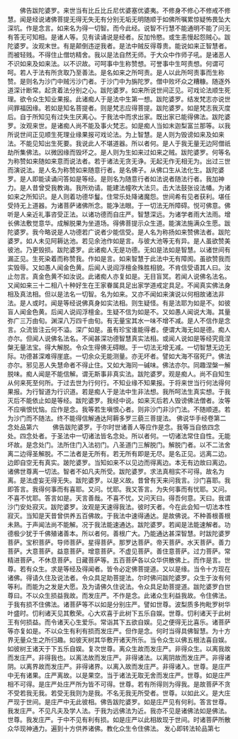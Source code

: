 <!-- { "loadSidebar": true } -->
　　佛告跋陀婆罗。来世当有比丘比丘尼优婆塞优婆夷。不修身不修心不修戒不修慧。闻是经说诸佛菩提无得无失无有分别无垢无明随顺于如佛所嘱累惊疑怖畏坠大深坑。作是念言。如来名为得一切智。而今此经。说智不行慧不能通明不能了问无有答无可知相。是诸人等。见有读诵说是经者。反加怜愍。或生恚慢起怨贼心。跋陀婆罗。汝观末世。有是颠倒违逆我者。是法中贼反得尊贵。能说如来正智慧者。而被轻贱。不得住止僧坊精舍。我以是法自然无师。于大众中作师子吼。是诸恶人不识如来及如来法。以不识故。可呵事中生称赞想。可誉事中生呵责想。何谓可呵。若人于法有所贪取乃至善法。是名如来之所呵责。是人以此所呵责事而生称赞。是则名为沙门中贼污沙门者。于沙门中为旃陀罗。僧中败坏众之糟糠。随逐外道深计断常。起贪着法分别之心。跋陀婆罗。如来所说世间正见。可戏论法顺生死理。欲令众生知业果报。此诸痴人于是法中生第一想。跋陀婆罗。结发梵志亦说世间罪福因缘。若如是知名菩提者。则是梵志应得菩提。跋陀婆罗。如是梵志我灭度后。自于所知见有过失生厌离心。于我法中而求出家。既出家已能得佛法。跋陀婆罗。汝观来世。是诸痴人尚不能及事火梵志。如是痴人当如末迦梨富兰那等。以我所说世间正见顺生死理业缘果报可戏论法。为上智慧。是人则为毁谤如来及如来法。不能见知出生死要。我说此人不堪道器。所以者何。是人于我无量无边阿僧祇劫所集佛法。以微因缘而毁坏之。是人则为生如来过如来之贼。跋陀婆罗。何等名为称赞如来随如来意而说法者。若于诸法无贪无诤。无起无作无相无为。出过三世而演说法。是人名为称赞如来随意行者。是名佛子。从佛口生从法化生。跋陀婆罗。是人即能读诵问答如是等经。是则名为随意行者如法说者随法行者。我加神力。是人昔曾受我教诲。我所劝请。能建法幢吹大法贝。击大法鼓张设法幡。为诸如来之所知识。是人则着功德华鬘。住常乐处降诸魔怨。世间希有见者获利。堪任受持无上道器。为诸菩萨诸佛所念。能净法眼。于一切法无所障碍。悦可佛意。佛听是人亲近礼事咨受正法。以诸功德而自庄严。智慧深远。为诸学者雨大法雨。增长佛法敷觉意华。成解脱果为坐道场。得佛菩提示众生道。能演法施满众生愿。跋陀婆罗。我今略说是人功德若广说者少能信受。是人名为称扬如来赞佛法者。跋陀婆罗。如人未见阿耨达池。若见余池作如是言。与彼大池等无有异。是人虽欲赞美彼池。乃更毁损。跋陀婆罗。此诸痴人无是功德。无如是法如是智慧。以诸世间有漏正见。生死染着而称赞我。作如是言。如来智慧于此法中无有障阂。虽欲赞我而实毁辱。又如愚人闻金色黄。后闻人说阎浮檀金殊胜相貌。不肯信受语其人曰。汝止勿言。真金色黄不如汝说。此诸痴人亦复如是。无目盲冥。若闻人说佛名法名。又闻如来三十二相八十种好生在王家眷属具足出家学道戒定具足。不闻真实佛法身相及真法相。但以是法名一切智。名为如来。又亦不闻如来演说以何相故诸法非法。是人或时。闻是等经说佛真身如实法相。则生疑怪。有是法耶为如是不。如彼盲人闻金色黄。后闻人说阎浮檀金。生疑不信为如是不。又如愚人闻说大海。其量弥广三万由旬。渊深八万四千由旬。有无量宝其水一味不增不减。是人不信作是念言。众流皆注云何不溢。深广如是。虽有珍宝谁能得者。便谓大海无如是德。痴人亦尔。但闻人说佛名法名。不闻甚深功德智慧真实法相。或闻人说如是等经究竟涅槃无量法宝。得大解脱。令众生得佛无碍眼。于一切法无增无减。一切智慧无边无际。功德甚深难得崖底。一切余众无能测量。亦无坏者。譬如大海不宿死尸。佛法亦尔。邪见恶人失慧命者不得止住。又如大海同一碱味。佛法亦尔。同趣涅槃一解脱味。痴人闻是不能信解。谓无斯事非真实法。跋陀婆罗。观是痴人。尚不自知生从何来死至何所。于过去世为行何行。不知业缘不知果报。于将来世当行何法得何果报。为行智道为行识道。若是痴人于是法中生非法想。我所呵法生真实想。于我灭后不能依止如是等经。跋陀婆罗。我经中说。如来灭后若人毁谤佛法僧者。汝等不应嗔恨忧恼。应作是念。我等若生嗔恨心者。则非沙门非沙门法。不随顺道。若为沙门而不随法。终不能得信解通达阿耨多罗三藐三菩提法。
佛说华手经卷第二念处品第六
　　佛告跋陀婆罗。于尔时世诸善人等应作是念。我等当自依四念处。四念处者。于圣法中一切诸法皆名念处。所以者何。一切诸法常住自性。无能坏故。是念处门。法所住门入法初门。八圣道门三解脱门。解脱门者。以不二法舍离二边得圣解脱。不二法者是无所有。若无所有即是无尽。是名正见。远离二边。边即自空无有真实。跛陀婆罗。当知如来不以见边而得离边。本无有边故曰离边。诸佛世尊离一切法。智者不如凡夫所受。跋陀婆罗。求法真相实不可得。故名为离。是法虚妄无得无失。跋陀婆罗。以是义故。昔曾有天来问我言。沙门喜耶。我即答言。我得何事而有喜耶。又问。忧耶。我又答言。为失何事而有忧耶。又问。不喜不忧耶。答言如是。天言善哉。不喜不忧。又问天曰。得吾何意。天曰。我谓沙门安处寂灭。跋陀婆罗。汝观是天速得我法。彼时天者。今在此会知一切法本性寂灭。当知是天昔曾供养五百佛故。于我法中速得通达。是故佛说。不种善根善根未熟。于声闻法尚不能解。况于我法能速通达。跋陀婆罗。若闻是法能速解者。功德极少犹于千佛殖诸善本。所以者何。善根广大。乃能通达甚深智慧。时跋陀婆罗菩萨。宝积菩萨。导师菩萨。星得菩萨。那罗达菩萨。帝天菩萨。水天菩萨。善力菩萨。大意菩萨。益意菩萨。增意菩萨。不虚见菩萨。善住意菩萨。过力菩萨。常精进菩萨。不休息菩萨。日藏菩萨等。五百菩萨各以众华供散佛上。而作是言。世尊。若有众生。求是等经及得闻者。皆令必定佛菩提道。又以是缘。当令十方现在诸佛。得请久住及说法者。令众具足助菩提法。尔时佛问跋陀婆罗。众生于汝有何等利。而能为之发是大愿。及为请佛久住说法。令众具足助菩提道。跋陀婆罗白世尊曰。不以众生损益我故。而发庄严。不作是念。此诸众生利益我故。令住佛法。于我有损不住佛法。诸菩萨等不以如是分别庄严。譬如世尊。波梨质多拘毗罗树华叶盛时。忉利诸天见其敷荣。心大欢喜于此树下五乐自娱。世尊。忉利诸天于此树王有何损益。而令诸天心生爱乐。常诣其下五欲自娱。见之便得无比喜乐。诸菩萨等亦复如是。不以众生有利有损而发庄严。但作是念。何时当得具佛智慧。为十方界无量众生之所归趣。如彼天树其华敷开诸天所乐。当令众生以佛五根法喜自娱。如彼树王诸天于下五乐自娱。复次世尊。离众生故而发庄严。非得众生。以离我故而发庄严。非得我也。以离法故而发庄严。非得诸法。以离阴故而发庄严。非得诸阴。以离界故而发庄严。非得诸界。以离入故而发庄严。非得诸入。世尊。是庄严中无有诸果。庄严离故。以是果空。当于诸法无取无舍而发庄严。世尊。如是庄严相不可得。是庄严处庄严所为皆不可得。世尊。若有所得则为得我。是故菩萨不贪不受若我无我。若受无我则为是我。不名无我无所受者。世尊。以如此义。是大庄严现于世间。是庄严中无此彼相。佛告跋陀婆罗。如是庄严见有何利。答言世尊。我发庄严。不见凡夫及学人法。于我为远佛法为近。我亦不见是诸佛法如是佛法。世尊。我发庄严。于中不见有利有损。如是庄严以此相故现于世间。时诸菩萨所散众华现神通力。遍到十方供养诸佛。教化众生令住佛法。
发心即转法轮品第七
